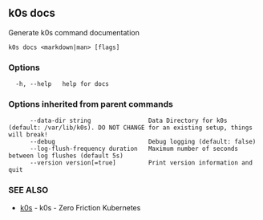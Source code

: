 ## k0s docs

Generate k0s command documentation

```shell
k0s docs <markdown|man> [flags]
```

### Options

```shell
  -h, --help   help for docs
```

### Options inherited from parent commands

```shell
      --data-dir string                Data Directory for k0s (default: /var/lib/k0s). DO NOT CHANGE for an existing setup, things will break!
      --debug                          Debug logging (default: false)
      --log-flush-frequency duration   Maximum number of seconds between log flushes (default 5s)
      --version version[=true]         Print version information and quit
```

### SEE ALSO

* [k0s](k0s.md) - k0s - Zero Friction Kubernetes
